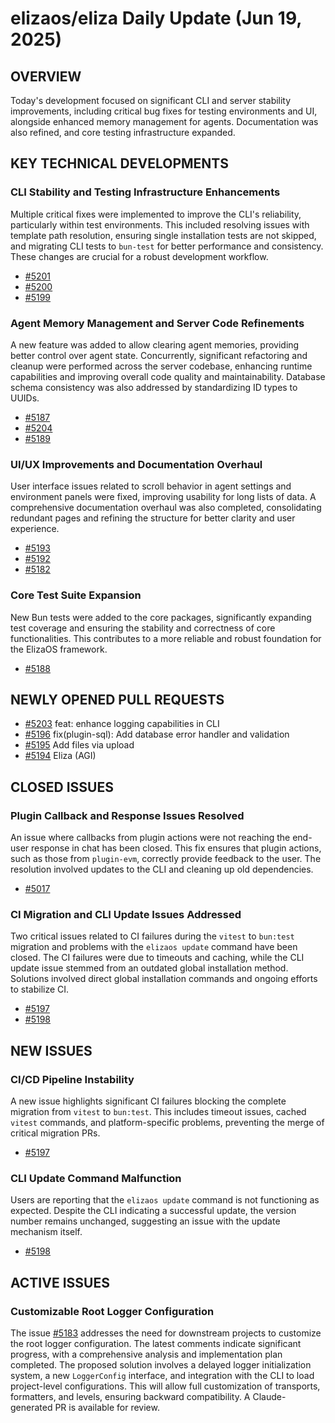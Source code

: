 # elizaos/eliza Daily Update (Jun 19, 2025)

## OVERVIEW 
Today's development focused on significant CLI and server stability improvements, including critical bug fixes for testing environments and UI, alongside enhanced memory management for agents. Documentation was also refined, and core testing infrastructure expanded.

## KEY TECHNICAL DEVELOPMENTS

### CLI Stability and Testing Infrastructure Enhancements
Multiple critical fixes were implemented to improve the CLI's reliability, particularly within test environments. This included resolving issues with template path resolution, ensuring single installation tests are not skipped, and migrating CLI tests to `bun-test` for better performance and consistency. These changes are crucial for a robust development workflow.
- [#5201](https://github.com/elizaos/eliza/pull/5201)
- [#5200](https://github.com/elizaos/eliza/pull/5200)
- [#5199](https://github.com/elizaos/eliza/pull/5199)

### Agent Memory Management and Server Code Refinements
A new feature was added to allow clearing agent memories, providing better control over agent state. Concurrently, significant refactoring and cleanup were performed across the server codebase, enhancing runtime capabilities and improving overall code quality and maintainability. Database schema consistency was also addressed by standardizing ID types to UUIDs.
- [#5187](https://github.com/elizaos/eliza/pull/5187)
- [#5204](https://github.com/elizaos/eliza/pull/5204)
- [#5189](https://github.com/elizaos/eliza/pull/5189)

### UI/UX Improvements and Documentation Overhaul
User interface issues related to scroll behavior in agent settings and environment panels were fixed, improving usability for long lists of data. A comprehensive documentation overhaul was also completed, consolidating redundant pages and refining the structure for better clarity and user experience.
- [#5193](https://github.com/elizaos/eliza/pull/5193)
- [#5192](https://github.com/elizaos/eliza/pull/5192)
- [#5182](https://github.com/elizaos/eliza/pull/5182)

### Core Test Suite Expansion
New Bun tests were added to the core packages, significantly expanding test coverage and ensuring the stability and correctness of core functionalities. This contributes to a more reliable and robust foundation for the ElizaOS framework.
- [#5188](https://github.com/elizaos/eliza/pull/5188)

## NEWLY OPENED PULL REQUESTS
- [#5203](https://github.com/elizaos/eliza/pull/5203) feat: enhance logging capabilities in CLI
- [#5196](https://github.com/elizaos/eliza/pull/5196) fix(plugin-sql): Add database error handler and validation
- [#5195](https://github.com/elizaos/eliza/pull/5195) Add files via upload
- [#5194](https://github.com/elizaos/eliza/pull/5194) Eliza (AGI)

## CLOSED ISSUES

### Plugin Callback and Response Issues Resolved
An issue where callbacks from plugin actions were not reaching the end-user response in chat has been closed. This fix ensures that plugin actions, such as those from `plugin-evm`, correctly provide feedback to the user. The resolution involved updates to the CLI and cleaning up old dependencies.
- [#5017](https://github.com/elizaos/eliza/issues/5017)

### CI Migration and CLI Update Issues Addressed
Two critical issues related to CI failures during the `vitest` to `bun:test` migration and problems with the `elizaos update` command have been closed. The CI failures were due to timeouts and caching, while the CLI update issue stemmed from an outdated global installation method. Solutions involved direct global installation commands and ongoing efforts to stabilize CI.
- [#5197](https://github.com/elizaos/eliza/issues/5197)
- [#5198](https://github.com/elizaos/eliza/issues/5198)

## NEW ISSUES

### CI/CD Pipeline Instability
A new issue highlights significant CI failures blocking the complete migration from `vitest` to `bun:test`. This includes timeout issues, cached `vitest` commands, and platform-specific problems, preventing the merge of critical migration PRs.
- [#5197](https://github.com/elizaos/eliza/issues/5197)

### CLI Update Command Malfunction
Users are reporting that the `elizaos update` command is not functioning as expected. Despite the CLI indicating a successful update, the version number remains unchanged, suggesting an issue with the update mechanism itself.
- [#5198](https://github.com/elizaos/eliza/issues/5198)

## ACTIVE ISSUES

### Customizable Root Logger Configuration
The issue [#5183](https://github.com/elizaos/eliza/issues/5183) addresses the need for downstream projects to customize the root logger configuration. The latest comments indicate significant progress, with a comprehensive analysis and implementation plan completed. The proposed solution involves a delayed logger initialization system, a new `LoggerConfig` interface, and integration with the CLI to load project-level configurations. This will allow full customization of transports, formatters, and levels, ensuring backward compatibility. A Claude-generated PR is available for review.